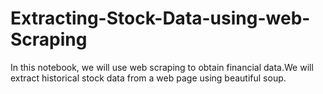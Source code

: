 # Extracting-Stock-Data-using-web-Scraping
In this notebook, we will use web scraping to obtain financial data.We will extract historical stock data from a web page using beautiful soup.
